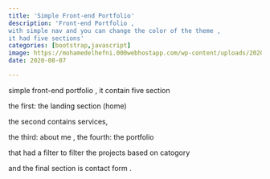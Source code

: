 ```yaml
---
title: 'Simple Front-end Portfolio'
description: 'Front-end Portfolio ,
with simple nav and you can change the color of the theme ,
it had five sections'
categories: [bootstrap,javascript]
image: https://mohamedelhefni.000webhostapp.com/wp-content/uploads/2020/08/frame0-3.jpg
date: 2020-08-07

---
```


simple front-end portfolio , it contain five section 


the first: the landing section (home) 


the second contains services, 


the third: about me , the fourth: the portfolio 


that had a filter to filter the projects based on catogory 


and the final section is contact form .


